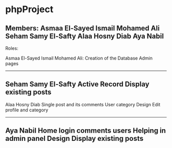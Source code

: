 # phpProject

Members:
Asmaa El-Sayed Ismail Mohamed Ali
Seham Samy El-Safty
Alaa Hosny Diab
Aya Nabil 
-------------
Roles:


Asmaa El-Sayed Ismail Mohamed Ali:
Creation of the Database 
Admin pages

--------------------------------------------------------
Seham Samy El-Safty
Active Record
Display existing posts
--------------------------------------------------------
Alaa Hosny Diab
Single post and its comments
User category
Design
Edit profile and category

--------------------------------------------------------
Aya Nabil
Home
login
comments 
users
Helping in admin panel
Design
Display existing posts
------------------------------------------------------------------ 



